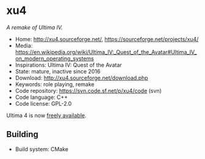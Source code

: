 # xu4

_A remake of Ultima IV._

- Home: http://xu4.sourceforge.net/, https://sourceforge.net/projects/xu4/
- Media: <https://en.wikipedia.org/wiki/Ultima_IV:_Quest_of_the_Avatar#Ultima_IV_on_modern_operating_systems>
- Inspirations: Ultima IV: Quest of the Avatar
- State: mature, inactive since 2016
- Download: http://xu4.sourceforge.net/download.php
- Keywords: role playing, remake
- Code repository: https://svn.code.sf.net/p/xu4/code (svn)
- Code language: C++
- Code license: GPL-2.0

Ultima 4 is now [freely available](https://www.gog.com/game/ultima_4).

## Building

- Build system: CMake
